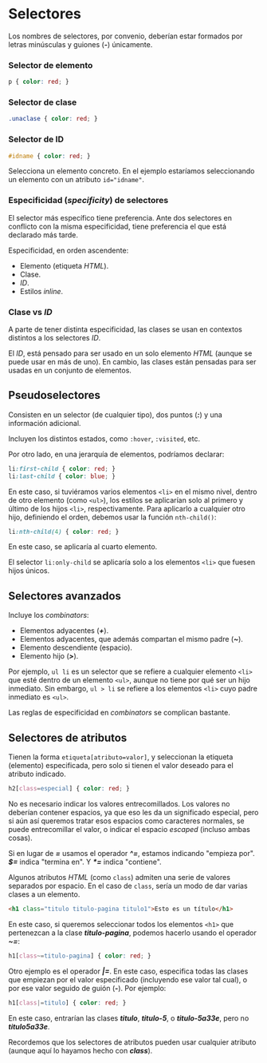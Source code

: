 # Selectores

Los nombres de selectores, por convenio, deberían estar formados por letras minúsculas y guiones (***-***) únicamente.

### Selector de elemento

```css
p { color: red; }
```

### Selector de clase

```css
.unaclase { color: red; }
```

### Selector de ID

```css
#idname { color: red; }
```

Selecciona un elemento concreto. En el ejemplo estaríamos seleccionando un elemento con un atributo `id="idname"`.

### Especificidad (*specificity*) de selectores

El selector más específico tiene preferencia. Ante dos selectores en conflicto con la misma especificidad, tiene preferencia el que está declarado más tarde.

Especificidad, en orden ascendente:

- Elemento (etiqueta *HTML*).
- Clase.
- *ID*.
- Estilos *inline*.

### Clase vs *ID*

A parte de tener distinta especificidad, las clases se usan en contextos distintos a los selectores *ID*.

El *ID*, está pensado para ser usado en un solo elemento *HTML* (aunque se puede usar en más de uno). En cambio, las clases están pensadas para ser usadas en un conjunto de elementos.

## Pseudoselectores

Consisten en un selector (de cualquier tipo), dos puntos (***:***) y una información adicional.

Incluyen los distintos estados, como `:hover`, `:visited`, etc.

Por otro lado, en una jerarquía de elementos, podríamos declarar:

```css
li:first-child { color: red; }
li:last-child { color: blue; }
```

En este caso, si tuviéramos varios elementos `<li>` en el mismo nivel, dentro de otro elemento (como `<ul>`), los estilos se aplicarían solo al primero y último de los hijos `<li>`, respectivamente. Para aplicarlo a cualquier otro hijo, definiendo el orden, debemos usar la función `nth-child()`:

```css
li:nth-child(4) { color: red; }
```

En este caso, se aplicaría al cuarto elemento.

El selector `li:only-child` se aplicaría solo a los elementos `<li>` que fuesen hijos únicos.

## Selectores avanzados

Incluye los *combinators*:

- Elementos adyacentes (***+***).
- Elementos adyacentes, que además compartan el mismo padre (***~***).
- Elemento descendiente (espacio).
- Elemento hijo (***>***).

Por ejemplo, `ul li` es un selector que se refiere a cualquier elemento `<li>` que esté dentro de un elemento `<ul>`, aunque no tiene por qué ser un hijo inmediato. Sin embargo, `ul > li` se refiere a los elementos `<li>` cuyo padre inmediato es `<ul>`.

Las reglas de especificidad en *combinators* se complican bastante.

## Selectores de atributos

Tienen la forma `etiqueta[atributo=valor]`, y seleccionan la etiqueta (elemento) especificada, pero solo si tienen el valor deseado para el atributo indicado.

```css
h2[class=especial] { color: red; }
```

No es necesario indicar los valores entrecomillados. Los valores no deberían contener espacios, ya que eso les da un significado especial, pero si aún así queremos tratar esos espacios como caracteres normales, se puede entrecomillar el valor, o indicar el espacio *escaped* (incluso ambas cosas).

Si en lugar de ***=*** usamos el operador ***^=***, estamos indicando "empieza por". ***\$=*** indica "termina en". Y ***\*=*** indica "contiene".

Algunos atributos *HTML* (como `class`) admiten una serie de valores separados por espacio. En el caso de `class`, sería un modo de dar varias clases a un elemento.

```html
<h1 class="titulo titulo-pagina titulo1">Esto es un título</h1>
```

En este caso, si queremos seleccionar todos los elementos `<h1>` que pertenezcan a la clase ***titulo-pagina***, podemos hacerlo usando el operador ***~=***:

```css
h1[class~=titulo-pagina] { color: red; }
```

Otro ejemplo es el operador ***|=***. En este caso, especifica todas las clases que empiezan por el valor especificado (incluyendo ese valor tal cual), o por ese valor seguido de guión (***-***). Por ejemplo:

```css
h1[class|=titulo] { color: red; }
```

En este caso, entrarían las clases ***titulo***, ***titulo-5***, o ***titulo-5a33e***, pero no ***titulo5a33e***.

Recordemos que los selectores de atributos pueden usar cualquier atributo (aunque aquí lo hayamos hecho con ***class***).
